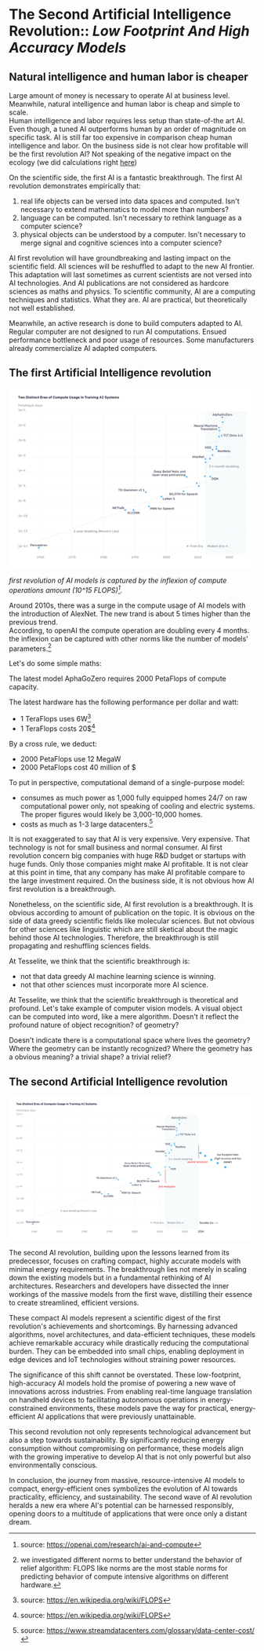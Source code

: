 # **The Second Artificial Intelligence Revolution::** *Low Footprint And High Accuracy Models*

## **Natural intelligence and human labor is cheaper**

Large amount of money is necessary to operate AI at business level. 
Meanwhile, natural intelligence and human labor is cheap and simple to scale.  
Human intelligence and labor requires less setup than state-of-the art AI. 
Even though, a tuned AI outperforms human by an order of magnitude on specific task. AI is still far too expensive in comparison cheap human intelligence and labor.
On the business side is not clear how profitable will be the first revolution AI? Not speaking of the negative impact on the ecology (we did calculations right [here](#the-first-artificial-intelligence-revolution))


On the scientific side, the first AI is a fantastic breakthrough. The first AI revolution demonstrates empirically that:

1. real life objects can be versed into data spaces and computed. Isn't necessary to extend mathematics to model more than numbers?
2. language can be computed. Isn't necessary to rethink language as a computer science?
3. physical objects can be understood by a computer. Isn't necessary to merge signal and cognitive sciences into a computer science?


AI first revolution will have groundbreaking and lasting impact on the scientific field. All sciences will be reshuffled to adapt to the new AI frontier. This adaptation will last sometimes as current scientists are not versed into AI technologies. And AI publications are not considered as hardcore sciences as maths and physics.
To scientific community, AI are a computing techniques and statistics. What they are. AI are practical, but theoretically not well established.

Meanwhile, an active research is done to build computers adapted to AI. Regular computer are not designed to run AI computations. Ensued performance bottleneck and poor usage of resources. 
Some manufacturers already commercialize AI adapted computers.   


## **The first Artificial Intelligence revolution**

![img-xl](../static/images/external/openai.png)

*first revolution of AI models is captured by the inflexion of compute operations amount (10^15 FLOPS)[^1].*

Around 2010s, there was a surge in the compute usage of AI models with the introduction of AlexNet. The new trand is about 5 times higher than the previous trend.<br>
According, to openAI the compute operation are doubling every 4 months. <br>
the inflexion can be captured with other norms like the number of models' parameters.[^5] 

[^1]: source: https://openai.com/research/ai-and-compute


Let's do some simple maths:

The latest model AphaGoZero requires 2000 PetaFlops of compute capacity.

The latest hardware has the following performance per dollar and watt:

  - 1 TeraFlops uses 6W[^2]
  - 1 TeraFlops costs 20$[^2]

By a cross rule, we deduct:

  - 2000 PetaFlops use 12 MegaW
  - 2000 PetaFlops cost 40 million of $

To put in perspective, computational demand of a single-purpose model:

  - consumes as much power as 1,000 fully equipped homes 24/7 on raw computational power only, not speaking of cooling and electric systems. The proper figures would likely be 3,000-10,000 homes.
  - costs as much as 1-3 large datacenters.[^4]

It is not exaggerated to say that AI is very expensive. Very expensive. That technology is not for small business and normal consumer. AI first revolution concern big companies with huge R&D budget or startups with huge funds. 
Only those companies might make AI profitable. It is not clear at this point in time, that any company has make AI profitable compare to the large investment required. On the business side, it is not obvious how AI first revolution is a breakthrough.  

Nonetheless, on the scientific side, AI first revolution is a breakthrough. It is obvious according to amount of publication on the topic. It is obvious on the side of data greedy scientific fields like molecular sciences. But not obvious for other sciences like linguistic which are still sketical about the magic behind those AI technologies.
Therefore, the breakthrough is still propagating and reshuffling sciences fields.

At Tesselite, we think that the scientific breakthrough is:
- not that data greedy AI machine learning science is winning.
- not that other sciences must incorporate more AI science.

At Tesselite, we think that the scientific breakthrough is theoretical and profound. Let's take example of computer vision models. A visual object can be computed into word, like a mere algorithm. Doesn't it reflect the profound nature of object recognition? of geometry?

Doesn't indicate there is a computational space where lives the geometry? Where the geometry can be instantly recognized? Where the geometry has a obvious meaning? a trivial shape? a trivial relief?

[^2]: source: https://en.wikipedia.org/wiki/FLOPS
[^3]: source: https://www.eia.gov/energyexplained/use-of-energy/electricity-use-in-homes.php
[^4]: source: https://www.streamdatacenters.com/glossary/data-center-cost/
[^5]: we investigated different norms to better understand the behavior of relief algorithm: FLOPS like norms are the most stable norms for predicting behavior of compute intensive algorithms on different hardware.

## **The second Artificial Intelligence revolution**

![img-xl](../static/images/external/openai-fixed.png)

The second AI revolution, building upon the lessons learned from its predecessor, focuses on crafting compact, highly accurate models with minimal energy requirements. The breakthrough lies not merely in scaling down the existing models but in a fundamental rethinking of AI architectures. Researchers and developers have dissected the inner workings of the massive models from the first wave, distilling their essence to create streamlined, efficient versions.

These compact AI models represent a scientific digest of the first revolution's achievements and shortcomings. By harnessing advanced algorithms, novel architectures, and data-efficient techniques, these models achieve remarkable accuracy while drastically reducing the computational burden. They can be embedded into small chips, enabling deployment in edge devices and IoT technologies without straining power resources.

The significance of this shift cannot be overstated. These low-footprint, high-accuracy AI models hold the promise of powering a new wave of innovations across industries. From enabling real-time language translation on handheld devices to facilitating autonomous operations in energy-constrained environments, these models pave the way for practical, energy-efficient AI applications that were previously unattainable.

This second revolution not only represents technological advancement but also a step towards sustainability. By significantly reducing energy consumption without compromising on performance, these models align with the growing imperative to develop AI that is not only powerful but also environmentally conscious.

In conclusion, the journey from massive, resource-intensive AI models to compact, energy-efficient ones symbolizes the evolution of AI towards practicality, efficiency, and sustainability. The second wave of AI revolution heralds a new era where AI's potential can be harnessed responsibly, opening doors to a multitude of applications that were once only a distant dream.
